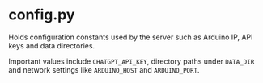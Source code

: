 # config.py

Holds configuration constants used by the server such as Arduino IP, API keys and data directories.

Important values include `CHATGPT_API_KEY`, directory paths under `DATA_DIR` and network settings like `ARDUINO_HOST` and `ARDUINO_PORT`.
